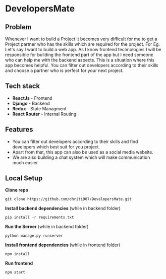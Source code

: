 # DevelopersMate

## Problem
Whenever I want to build a Project it becomes very difficult for me to get a Project partner who has the skills which are required for the project. For Eg. Let's say I want to build a web app. As I know frontend technologies I will be responsible for building the frontend part of the app but I need someone who can help me with the backend aspects. This is a situation where this app becomes helpful. You can filter out developers according to their skills and choose a partner who is perfect for your next project.

## Tech stack
* **ReactJs** - Frontend 
* **Django** - Backend
* **Redux** - State Managment
* **React Router** - Internal Routing

## Features
* You can filter out developers according to their skills and find developers which best suit for you project.
* Apart from that, this app can also be used as a social media website.
* We are also building a chat system which will make communication much easier.

## Local Setup
**Clone repo**
```
git clone https://github.com/dhriti987/DevelopersMate.git
```
**Install backend dependencies** (while in backend folder)
```
pip install -r requirements.txt
```
**Run the Server** (while in backend folder)
```
python manage.py runserver
```
**Install frontend dependencies** (while in frontend folder)
```
npm install
```
**Run frontend**
```
npm start
```
